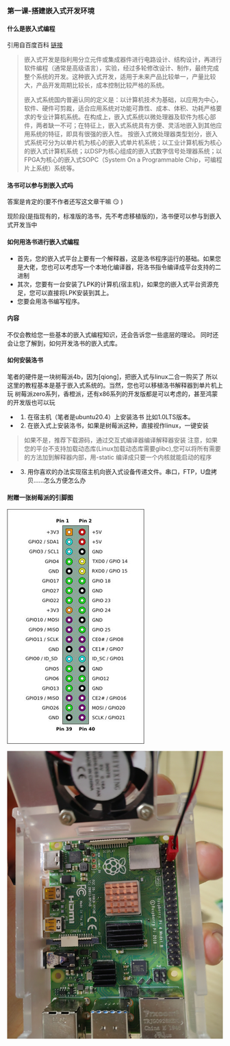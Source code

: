 ### 第一课-搭建嵌入式开发环境
#### 什么是嵌入式编程
引用自百度百科 [链接](https://baike.baidu.com/item/%E5%B5%8C%E5%85%A5%E5%BC%8F%E5%BC%80%E5%8F%91/86149#:~:text=%E5%B5%8C%E5%85%A5%E5%BC%8F%E5%BC%80%E5%8F%91%E6%98%AF%E6%8C%87%E5%88%A9,%E6%95%B4%E4%B8%AA%E7%B3%BB%E7%BB%9F%E7%9A%84%E5%BC%80%E5%8F%91%E3%80%82)
> 
> 嵌入式开发是指利用分立元件或集成器件进行电路设计、结构设计，再进行软件编程（通常是高级语言），实验，经过多轮修改设计、制作，最终完成整个系统的开发。这种嵌入式开发，适用于未来产品比较单一，产量比较大，产品开发周期比较长，成本控制比较严格的系统。
> 
> 嵌入式系统国内普遍认同的定义是：以计算机技术为基础，以应用为中心，软件、硬件可剪裁，适合应用系统对功能可靠性、成本、体积、功耗严格要求的专业计算机系统。在构成上，嵌入式系统以微处理器及软件为核心部件，两者缺一不可；在特征上，嵌入式系统具有方便、灵活地嵌入到其他应用系统的特征，即具有很强的嵌入性。
> 按嵌入式微处理器类型划分，嵌入式系统可分为以单片机为核心的嵌入式单片机系统；以工业计算机板为核心的嵌入式计算机系统；以DSP为核心组成的嵌入式数字信号处理器系统；以FPGA为核心的嵌入式SOPC（System On a Programmable Chip，可编程片上系统）系统等。

#### 洛书可以参与到嵌入式吗
答案是肯定的(要不作者还写这文章干嘛 :smirk: )

现阶段(是指现有的，标准版的洛书，先不考虑移植版的)，洛书便可以参与到嵌入式开发当中
#### 如何用洛书进行嵌入式编程
+ 首先，您的嵌入式平台上要有一个解释器，这是洛书程序运行的基础。如果您是大佬，您也可以考虑写一个本地化编译器，将洛书指令编译成平台支持的二进制
+ 其次，您要有一台安装了LPK的计算机(宿主机)，如果您的嵌入式平台资源充足，您可以直接将LPK安装到其上。
+ 您要会用洛书编写程序。

#### 内容
不仅会教给您一些基本的嵌入式编程知识，还会告诉您一些底层的理论。
同时还会让您了解到，如何开发洛书的嵌入式库。

#### 如何安装洛书
笔者的硬件是一块树莓派4b，因为[qiong]，把嵌入式与linux二合一购买了
所以这里的教程基本是基于嵌入式系统的。当然，您也可以移植洛书解释器到单片机上玩
树莓派zero系列，香橙派，还有x86系列的开发版都是可以考虑的，甚至鸿蒙的开发版也可以玩

+ 1. 在宿主机（笔者是ubuntu20.4）上安装洛书 比如1.0LTS版本。
+ 2. 在嵌入式上安装洛书，如果是树莓派这种，直接视作linux，一键安装
>如果不是，推荐下载源码，通过交互式编译器编译解释器安装
>注意，如果您的平台不支持加载动态库(Linux加载动态库需要glibc),您可以将所有需要的方法加到解释器内部，用-static 编译成只要一个内核就能启动的程序
+ 3. 用你喜欢的办法实现宿主机向嵌入式设备传递文件。串口，FTP，U盘拷贝……怎么方便怎么办

#### 附赠一张树莓派的引脚图
![输入图片说明](../v2-0b3e9e2ec19de7abbcb577aa0e8e7854_b.jpg)


![输入图片说明](IMG_20220814_210056.jpg)





